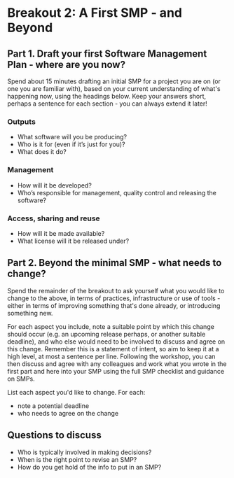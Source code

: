 # Breakout 2: A First SMP - and Beyond

## Part 1. Draft your first Software Management Plan - where are you now?

Spend about 15 minutes drafting an initial SMP for a project you are on (or one you are familiar with), based on your current understanding of what's happening now, using the headings below. Keep your answers short, perhaps a sentence for each section - you can always extend it later!

### Outputs
- What software will you be producing?
- Who is it for (even if it’s just for you)?
- What does it do?


### Management
- How will it be developed?
- Who’s responsible for management, quality control and releasing the software?


### Access, sharing and reuse
- How will it be made available?
- What license will it be released under?


## Part 2. Beyond the minimal SMP - what needs to change?

Spend the remainder of the breakout to ask yourself what you would like to change to the above, in terms of practices, infrastructure or use of tools - either in terms of improving something that's done already, or introducing something new.

For each aspect you include, note a suitable point by which this change should occur (e.g. an upcoming release perhaps, or another suitable deadline), and who else would need to be involved to discuss and agree on this change. Remember this is a statement of intent, so aim to keep it at a high level, at most a sentence per line. Following the workshop, you can then discuss and agree with any colleagues and work what you wrote in the first part and here into your SMP using the full SMP checklist and guidance on SMPs.

List each aspect you'd like to change. For each:

- note a potential deadline 
- who needs to agree on the change

## Questions to discuss
- Who is typically involved in making decisions?
- When is the right point to revise an SMP?
- How do you get hold of the info to put in an SMP?
